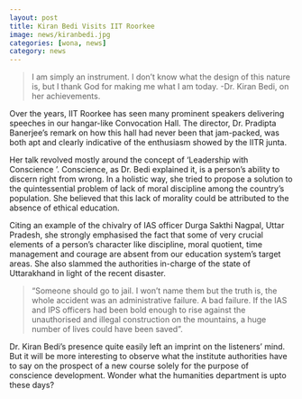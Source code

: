 ```yaml
---
layout: post
title: Kiran Bedi Visits IIT Roorkee
image: news/kiranbedi.jpg
categories: [wona, news]
category: news
---
```


>I am simply an instrument. I don’t know what the design of this nature is, but I thank God for making me what I am today. -Dr. Kiran Bedi, on her achievements.

Over the years, IIT Roorkee has seen many prominent speakers delivering speeches in our hangar-like Convocation Hall. The director, Dr. Pradipta Banerjee’s remark on how this hall had never been that jam-packed, was both apt and clearly indicative of the enthusiasm showed by the IITR junta.

Her talk revolved mostly around the concept of ‘Leadership with Conscience ’. Conscience, as Dr. Bedi explained it, is a person’s ability to discern right from wrong. In a holistic way, she tried to propose a solution to the quintessential problem of lack of moral discipline among the country’s population. She believed that this lack of morality could be attributed to the absence of ethical education.

Citing an example of the chivalry of IAS officer Durga Sakthi Nagpal, Uttar Pradesh, she strongly emphasised the fact that some of very crucial elements of a person’s character like discipline, moral quotient, time management and courage are absent from our education system’s target areas. She also slammed the authorities in-charge of the state of Uttarakhand in light of the recent disaster.

>“Someone should go to jail. I won’t name them but the truth is, the whole accident was an administrative failure. A bad failure. If the IAS and IPS officers had been bold enough to rise against the unauthorised and illegal construction on the mountains, a huge number of lives could have been saved”.

Dr. Kiran Bedi’s presence quite easily left an imprint on the listeners’ mind. But it will be more interesting to observe what the institute authorities have to say on the prospect of a new course solely for the purpose of conscience development. Wonder what the humanities department is upto these days?